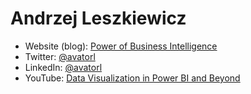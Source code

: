 # Andrzej Leszkiewicz

- Website (blog): [Power of Business Intelligence](https://powerofbi.org/)
- Twitter: [@avatorl](https://twitter.com/avatorl)
- LinkedIn: [@avatorl](https://www.linkedin.com/in/avatorl/)
- YouTube: [Data Visualization in Power BI and Beyond](https://www.youtube.com/@power-of-bi)
